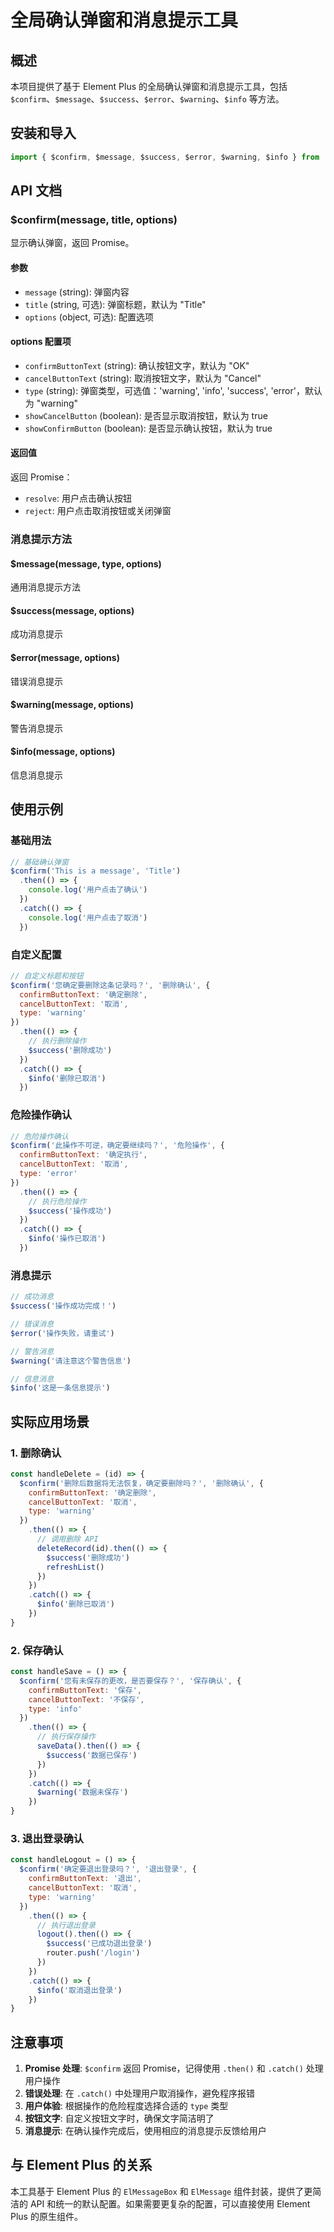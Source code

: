 # 全局确认弹窗和消息提示工具

## 概述

本项目提供了基于 Element Plus 的全局确认弹窗和消息提示工具，包括 `$confirm`、`$message`、`$success`、`$error`、`$warning`、`$info` 等方法。

## 安装和导入

```javascript
import { $confirm, $message, $success, $error, $warning, $info } from '@/utils/confirm.js'
```

## API 文档

### $confirm(message, title, options)

显示确认弹窗，返回 Promise。

#### 参数

- `message` (string): 弹窗内容
- `title` (string, 可选): 弹窗标题，默认为 "Title"
- `options` (object, 可选): 配置选项

#### options 配置项

- `confirmButtonText` (string): 确认按钮文字，默认为 "OK"
- `cancelButtonText` (string): 取消按钮文字，默认为 "Cancel"
- `type` (string): 弹窗类型，可选值：'warning', 'info', 'success', 'error'，默认为 "warning"
- `showCancelButton` (boolean): 是否显示取消按钮，默认为 true
- `showConfirmButton` (boolean): 是否显示确认按钮，默认为 true

#### 返回值

返回 Promise：
- `resolve`: 用户点击确认按钮
- `reject`: 用户点击取消按钮或关闭弹窗

### 消息提示方法

#### $message(message, type, options)
通用消息提示方法

#### $success(message, options)
成功消息提示

#### $error(message, options)
错误消息提示

#### $warning(message, options)
警告消息提示

#### $info(message, options)
信息消息提示

## 使用示例

### 基础用法

```javascript
// 基础确认弹窗
$confirm('This is a message', 'Title')
  .then(() => {
    console.log('用户点击了确认')
  })
  .catch(() => {
    console.log('用户点击了取消')
  })
```

### 自定义配置

```javascript
// 自定义标题和按钮
$confirm('您确定要删除这条记录吗？', '删除确认', {
  confirmButtonText: '确定删除',
  cancelButtonText: '取消',
  type: 'warning'
})
  .then(() => {
    // 执行删除操作
    $success('删除成功')
  })
  .catch(() => {
    $info('删除已取消')
  })
```

### 危险操作确认

```javascript
// 危险操作确认
$confirm('此操作不可逆，确定要继续吗？', '危险操作', {
  confirmButtonText: '确定执行',
  cancelButtonText: '取消',
  type: 'error'
})
  .then(() => {
    // 执行危险操作
    $success('操作成功')
  })
  .catch(() => {
    $info('操作已取消')
  })
```

### 消息提示

```javascript
// 成功消息
$success('操作成功完成！')

// 错误消息
$error('操作失败，请重试')

// 警告消息
$warning('请注意这个警告信息')

// 信息消息
$info('这是一条信息提示')
```

## 实际应用场景

### 1. 删除确认

```javascript
const handleDelete = (id) => {
  $confirm('删除后数据将无法恢复，确定要删除吗？', '删除确认', {
    confirmButtonText: '确定删除',
    cancelButtonText: '取消',
    type: 'warning'
  })
    .then(() => {
      // 调用删除 API
      deleteRecord(id).then(() => {
        $success('删除成功')
        refreshList()
      })
    })
    .catch(() => {
      $info('删除已取消')
    })
}
```

### 2. 保存确认

```javascript
const handleSave = () => {
  $confirm('您有未保存的更改，是否要保存？', '保存确认', {
    confirmButtonText: '保存',
    cancelButtonText: '不保存',
    type: 'info'
  })
    .then(() => {
      // 执行保存操作
      saveData().then(() => {
        $success('数据已保存')
      })
    })
    .catch(() => {
      $warning('数据未保存')
    })
}
```

### 3. 退出登录确认

```javascript
const handleLogout = () => {
  $confirm('确定要退出登录吗？', '退出登录', {
    confirmButtonText: '退出',
    cancelButtonText: '取消',
    type: 'warning'
  })
    .then(() => {
      // 执行退出登录
      logout().then(() => {
        $success('已成功退出登录')
        router.push('/login')
      })
    })
    .catch(() => {
      $info('取消退出登录')
    })
}
```

## 注意事项

1. **Promise 处理**: `$confirm` 返回 Promise，记得使用 `.then()` 和 `.catch()` 处理用户操作
2. **错误处理**: 在 `.catch()` 中处理用户取消操作，避免程序报错
3. **用户体验**: 根据操作的危险程度选择合适的 `type` 类型
4. **按钮文字**: 自定义按钮文字时，确保文字简洁明了
5. **消息提示**: 在确认操作完成后，使用相应的消息提示反馈给用户

## 与 Element Plus 的关系

本工具基于 Element Plus 的 `ElMessageBox` 和 `ElMessage` 组件封装，提供了更简洁的 API 和统一的默认配置。如果需要更复杂的配置，可以直接使用 Element Plus 的原生组件。
